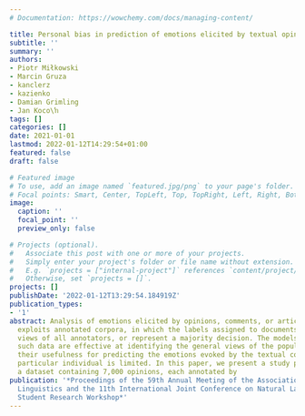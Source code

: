 ```yaml
---
# Documentation: https://wowchemy.com/docs/managing-content/

title: Personal bias in prediction of emotions elicited by textual opinions
subtitle: ''
summary: ''
authors:
- Piotr Miłkowski
- Marcin Gruza
- kanclerz
- kazienko
- Damian Grimling
- Jan Koco\ŉ
tags: []
categories: []
date: 2021-01-01
lastmod: 2022-01-12T14:29:54+01:00
featured: false
draft: false

# Featured image
# To use, add an image named `featured.jpg/png` to your page's folder.
# Focal points: Smart, Center, TopLeft, Top, TopRight, Left, Right, BottomLeft, Bottom, BottomRight.
image:
  caption: ''
  focal_point: ''
  preview_only: false

# Projects (optional).
#   Associate this post with one or more of your projects.
#   Simply enter your project's folder or file name without extension.
#   E.g. `projects = ["internal-project"]` references `content/project/deep-learning/index.md`.
#   Otherwise, set `projects = []`.
projects: []
publishDate: '2022-01-12T13:29:54.184919Z'
publication_types:
- '1'
abstract: Analysis of emotions elicited by opinions, comments, or articles commonly
  exploits annotated corpora, in which the labels assigned to documents average the
  views of all annotators, or represent a majority decision. The models trained on
  such data are effective at identifying the general views of the population. However,
  their usefulness for predicting the emotions evoked by the textual content in a
  particular individual is limited. In this paper, we present a study performed on
  a dataset containing 7,000 opinions, each annotated by
publication: '*Proceedings of the 59th Annual Meeting of the Association for Computational
  Linguistics and the 11th International Joint Conference on Natural Language Processing:
  Student Research Workshop*'
---
```

